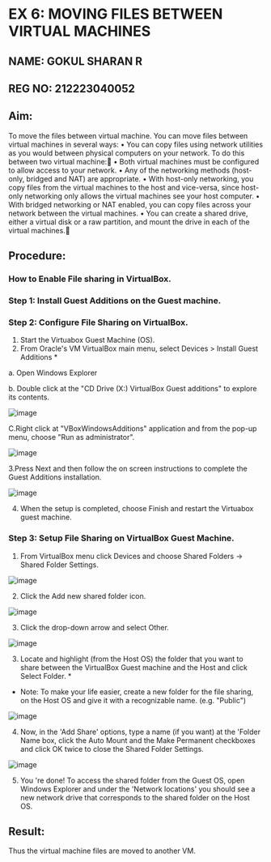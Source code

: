 # EX 6: MOVING FILES BETWEEN VIRTUAL MACHINES
## NAME: GOKUL SHARAN R
## REG NO: 212223040052
## Aim:
To move the files between virtual machine.
 You can move files between virtual machines in several ways:
•	You can copy files using network utilities as you would between physical computers on your network. To do this between two virtual machine:
•	Both virtual machines must be configured to allow access to your network.
•	Any of the networking methods (host-only, bridged and NAT) are appropriate. 
•	With host-only networking, you copy files from the virtual machines to the host and vice-versa, since host-only networking only allows the virtual machines see your host computer.
•	With bridged networking or NAT enabled, you can copy files across your network between the virtual machines.
•	You can create a shared drive, either a virtual disk or a raw partition, and mount the drive in each of the virtual machines.
## Procedure:
### How to Enable File sharing in VirtualBox. 
### Step 1: Install Guest Additions on the Guest machine. 

### Step 2: Configure File Sharing on VirtualBox. 
 

1. Start the Virtuabox Guest Machine (OS). 
2. From Oracle's VM VirtualBox main menu, select Devices > Install Guest Additions *

a. Open Windows Explorer

b. Double click at the "CD Drive (X:) VirtualBox Guest additions" to explore its contents.
		  
![image](https://github.com/user-attachments/assets/28840336-2711-43b4-96b0-acb77e141a22)


C.Right click at "VBoxWindowsAdditions" application and from the pop-up menu, choose "Run as administrator".
 
![image](https://github.com/user-attachments/assets/22ae6463-535d-4f4c-bce7-25b27de3dd38)


3.Press Next and then follow the on screen instructions to complete the Guest Additions installation.
	 
![image](https://github.com/user-attachments/assets/879e4ad7-8ccf-4c38-8886-cd1489cad274)


4. When the setup is completed, choose Finish and restart the Virtuabox guest machine.
   
### Step 3: Setup File Sharing on VirtualBox Guest Machine.

1. From VirtualBox menu click Devices and choose Shared Folders -> Shared Folder Settings.

![image](https://github.com/user-attachments/assets/fee92d3c-64e0-4577-95f6-a03eb5903cdc)


2. Click the Add new shared folder icon.

 ![image](https://github.com/user-attachments/assets/81ffd2a3-ddc3-4aeb-9167-d4f41cdc335f)


3. Click the drop-down arrow and select Other.
 

![image](https://github.com/user-attachments/assets/244a1979-7cbd-4436-8b33-358f59f05f0e)


3. Locate and highlight (from the Host OS) the folder that you want to share between the VirtualBox Guest machine and the Host and click Select Folder. *
* Note: To make your life easier, create a new folder for the file sharing, on the Host OS and give it with a recognizable name. (e.g. "Public")

![image](https://github.com/user-attachments/assets/aec08039-9ef6-41a6-b78e-2d3bf6a6f907)

4. Now, in the 'Add Share' options, type a name (if you want) at the 'Folder Name box, click the Auto Mount and the Make Permanent checkboxes and click OK twice to close the Shared Folder Settings.
 

![image](https://github.com/user-attachments/assets/e435f625-d1df-415f-9349-0969b4680509)


5. You 're done! To access the shared folder from the Guest OS, open Windows Explorer and under the 'Network locations' you should see a new network drive that corresponds to the shared folder on the Host OS.

## Result:

Thus the virtual machine files are moved to another VM.

